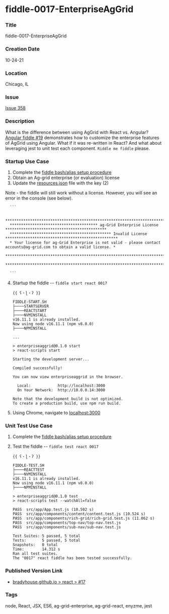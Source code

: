 fiddle-0017-EnterpriseAgGrid
======


### Title

fiddle-0017-EnterpriseAgGrid


### Creation Date

10-24-21


### Location

Chicago, IL


### Issue

[Issue 358](https://github.com/bradyhouse/house/issues/358)


### Description

What is the difference between using AgGrid with React vs. Angular?  [Angular fiddle #19](https://github.com/bradyhouse/house/tree/master/fiddles/angular2-cli/fiddle-0019-EnterpriseAgGrid) demonstrates how to customize the enterprise features of AgGrid using Angular.  What if it was re-written in React? And what about leveraging jest to unit test each component.  `Riddle me fiddle` please.


### Startup Use Case

1.  Complete the [fiddle bash/alias setup procedure](https://github.com/bradyhouse/house/wiki/Setup-(Mac-OS))
2.  Obtain an Ag-grid enterprise (or evaluation) license
3.  Update the [resources.json](public/resources.json) file with the key (2)

Note - the fiddle will still work without a license.  However, you will see an error in the console (see below).
      
      ```
      
      ****************************************************************************************************************
      *************************************** ag-Grid Enterprise License *********************************************
      ********************************************* Invalid License **************************************************
      * Your license for ag-Grid Enterprise is not valid - please contact accounts@ag-grid.com to obtain a valid license. *
      ****************************************************************************************************************
      ****************************************************************************************************************

      ```

4.  Startup the fiddle -- `fiddle start react 0017`

      ```
      {{ ʕ・ɭ・ʔ }}

      FIDDLE-START.SH
      ├────STARTSERVER
      ├────REACTSTART
      ├────NVMINSTALL
      v16.11.1 is already installed.
      Now using node v16.11.1 (npm v8.0.0)
      ├────NPMINSTALL
      
      ...

      > enterpriseaggrid@0.1.0 start
      > react-scripts start

      Starting the development server...

      Compiled successfully!

      You can now view enterpriseaggrid in the browser.

        Local:            http://localhost:3000
        On Your Network:  http://10.0.0.14:3000

      Note that the development build is not optimized.
      To create a production build, use npm run build.

      ```

5.  Using Chrome, navigate to [localhost:3000](http://localhost:3000)


### Unit Test Use Case

1.  Complete the [fiddle bash/alias setup procedure](https://github.com/bradyhouse/house/wiki/Setup-(Mac-OS))
2.  Test the fiddle -- `fiddle test react 0017` 
    
    ```
    {{ ʕ・ɭ・ʔ }}

    FIDDLE-TEST.SH
    ├────REACTTEST
    ├────NVMINSTALL
    v16.11.1 is already installed.
    Now using node v16.11.1 (npm v8.0.0)
    ├────NPMINSTALL

    > enterpriseaggrid@0.1.0 test
    > react-scripts test --watchAll=false

    PASS  src/app/App.test.js (10.502 s)
    PASS  src/app/components/content/content.test.js (10.524 s)
    PASS  src/app/components/rich-grid/rich-grid.test.js (11.062 s)
    PASS  src/app/components/top-nav/top-nav.test.js
    PASS  src/app/components/sub-nav/sub-nav.test.js

    Test Suites: 5 passed, 5 total
    Tests:       5 passed, 5 total
    Snapshots:   0 total
    Time:        14.312 s
    Ran all test suites.
    The "0017" react fiddle has been tested successfully.

    ```


### Published Version Link

  * [bradyhouse.github.io > react > #17](http://bradyhouse.github.io/react/fiddle-0017-EnterpriseAgGrid/#)


### Tags

node, React, JSX, ES6, ag-grid-enterprise, ag-grid-react, enyzme, jest
